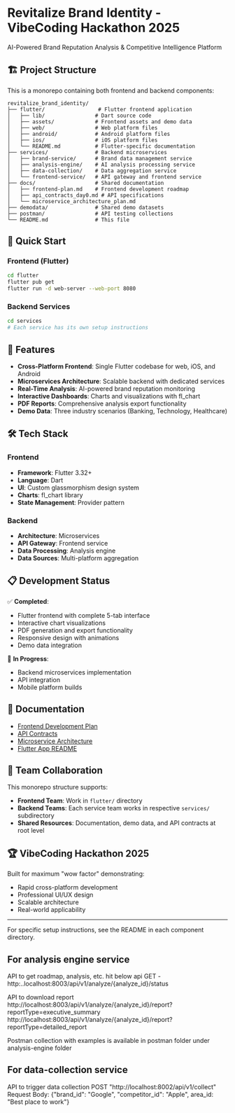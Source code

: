 # Revitalize Brand Identity - VibeCoding Hackathon 2025

AI-Powered Brand Reputation Analysis & Competitive Intelligence Platform

## 🏗️ Project Structure

This is a monorepo containing both frontend and backend components:

```
revitalize_brand_identity/
├── flutter/                 # Flutter frontend application
│   ├── lib/                # Dart source code
│   ├── assets/             # Frontend assets and demo data
│   ├── web/                # Web platform files
│   ├── android/            # Android platform files
│   ├── ios/                # iOS platform files
│   └── README.md           # Flutter-specific documentation
├── services/               # Backend microservices
│   ├── brand-service/      # Brand data management service
│   ├── analysis-engine/    # AI analysis processing service
│   ├── data-collection/    # Data aggregation service
│   └── frontend-service/   # API gateway and frontend service
├── docs/                   # Shared documentation
│   ├── frontend-plan.md    # Frontend development roadmap
│   ├── api_contracts_day0.md # API specifications
│   └── microservice_architecture_plan.md
├── demodata/               # Shared demo datasets
├── postman/                # API testing collections
└── README.md               # This file
```

## 🚀 Quick Start

### Frontend (Flutter)

```bash
cd flutter
flutter pub get
flutter run -d web-server --web-port 8080
```

### Backend Services

```bash
cd services
# Each service has its own setup instructions
```

## 🎯 Features

- **Cross-Platform Frontend**: Single Flutter codebase for web, iOS, and Android
- **Microservices Architecture**: Scalable backend with dedicated services
- **Real-Time Analysis**: AI-powered brand reputation monitoring
- **Interactive Dashboards**: Charts and visualizations with fl_chart
- **PDF Reports**: Comprehensive analysis export functionality
- **Demo Data**: Three industry scenarios (Banking, Technology, Healthcare)

## 🛠️ Tech Stack

### Frontend

- **Framework**: Flutter 3.32+
- **Language**: Dart
- **UI**: Custom glassmorphism design system
- **Charts**: fl_chart library
- **State Management**: Provider pattern

### Backend

- **Architecture**: Microservices
- **API Gateway**: Frontend service
- **Data Processing**: Analysis engine
- **Data Sources**: Multi-platform aggregation

## 📋 Development Status

✅ **Completed**:

- Flutter frontend with complete 5-tab interface
- Interactive chart visualizations
- PDF generation and export functionality
- Responsive design with animations
- Demo data integration

🚧 **In Progress**:

- Backend microservices implementation
- API integration
- Mobile platform builds

## 📖 Documentation

- [Frontend Development Plan](docs/frontend-plan.md)
- [API Contracts](docs/api_contracts_day0.md)
- [Microservice Architecture](docs/microservice_architecture_plan.md)
- [Flutter App README](flutter/README.md)

## 🤝 Team Collaboration

This monorepo structure supports:

- **Frontend Team**: Work in `flutter/` directory
- **Backend Teams**: Each service team works in respective `services/` subdirectory
- **Shared Resources**: Documentation, demo data, and API contracts at root level

## 🏆 VibeCoding Hackathon 2025

Built for maximum "wow factor" demonstrating:

- Rapid cross-platform development
- Professional UI/UX design
- Scalable architecture
- Real-world applicability

---

For specific setup instructions, see the README in each component directory.

## For analysis engine service

API to get roadmap, analysis, etc. hit below api
GET - http:..localhost:8003/api/v1/analyze/{analyze_id}/status

API to download report
http://localhost:8003/api/v1/analyze/{analyze_id}/report?reportType=executive_summary
http://localhost:8003/api/v1/analyze/{analyze_id}/report?reportType=detailed_report

Postman collection with examples is available in postman folder under analysis-engine folder

## For data-collection service

API to trigger data collection
POST "http://localhost:8002/api/v1/collect"
Request Body: {"brand_id": "Google", "competitor_id": "Apple", area_id: "Best place to work"}

